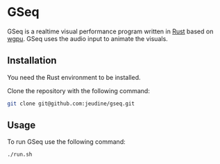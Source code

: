 # GSeq

GSeq is a realtime visual performance program written in [Rust](https://www.rust-lang.org/) based on [wgpu](https://wgpu.rs/). GSeq uses the audio input to animate the visuals.

## Installation

You need the Rust environment to be installed.

Clone the repository with the following command:
```bash
git clone git@github.com:jeudine/gseq.git
```

## Usage

To run GSeq use the following command:
```bash
./run.sh
```
